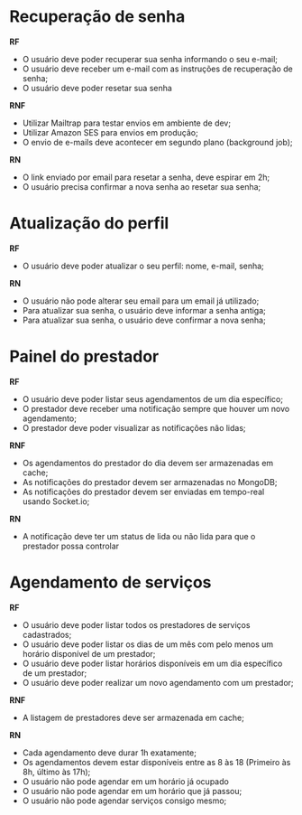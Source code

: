 # Recuperação de senha

**RF**

- O usuário deve poder recuperar sua senha informando o seu e-mail;
- O usuário deve receber um e-mail com as instruções de recuperação de senha;
- O usuário deve poder resetar sua senha


**RNF**

- Utilizar Mailtrap para testar envios em ambiente de dev;
- Utilizar Amazon SES para envios em produção;
- O envio de e-mails deve acontecer em segundo plano (background job);


**RN**

- O link enviado por email para resetar a senha, deve espirar em 2h;
- O usuário precisa confirmar a nova senha ao resetar sua senha;

# Atualização do perfil

**RF**

- O usuário deve poder atualizar o seu perfil: nome, e-mail, senha;

**RN**

- O usuário não pode alterar seu email para um email já utilizado;
- Para atualizar sua senha, o usuário deve informar a senha antiga;
- Para atualizar sua senha, o usuário deve confirmar a nova senha;


# Painel do prestador

**RF**

- O usuário deve poder listar seus agendamentos de um dia específico;
- O prestador deve receber uma notificação sempre que houver um novo agendamento;
- O prestador deve poder visualizar as notificações não lidas;


**RNF**

- Os agendamentos do prestador do dia devem ser armazenadas em cache;
- As notificações do prestador devem ser armazenadas no MongoDB;
- As notificações do prestador devem ser enviadas em tempo-real usando Socket.io;


**RN**

- A notificação deve ter um status de lida ou não lida para que o prestador possa controlar


# Agendamento de serviços

**RF**

- O usuário deve poder listar todos os prestadores de serviços cadastrados;
- O usuário deve poder listar os dias de um mês com pelo menos um horário disponível de um prestador;
- O usuário deve poder listar horários disponíveis em um dia específico de um prestador;
- O usuário deve poder realizar um novo agendamento com um prestador;


**RNF**


- A listagem de prestadores deve ser armazenada em cache;


**RN**

- Cada agendamento deve durar 1h exatamente;
- Os agendamentos devem estar disponíveis entre as 8 às 18 (Primeiro às 8h, último às 17h);
- O usuário não pode agendar em um horário já ocupado
- O usuário não pode agendar em um horário que já passou;
- O usuário não pode agendar serviços consigo mesmo;
